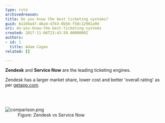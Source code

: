 ```yaml
---
type: rule
archivedreason: 
title: Do you know the best ticketing systems?
guid: 8a104a47-46a4-47b3-8b56-f58c12981a9d
uri: do-you-know-the-best-ticketing-systems
created: 2017-11-06T23:43:59.0000000Z
authors:
- id: 1
  title: Adam Cogan
related: []

---
```



<p> 
   <b>Zendesk</b> and 
   <b>Service Now</b> are the leading ticketing engines.</p><p class="ssw15-rteElement-P">Zendesk has a larger market share, lower cost and better 'overall rating' as per 
   <a href="https&#58;//www.getapp.com/it-management-software/a/service-now-com/compare/zendesk/" target="_blank">getapp.com</a>.​​​<br></p>
<br><excerpt class='endintro'></excerpt><br>
<dl class="image"><dt>
      <img src="/PublishingImages/comparison.png" alt="comparison.png" />
   </dt><dd>Figure&#58; Zendesk vs Service Now<br></dd></dl>


